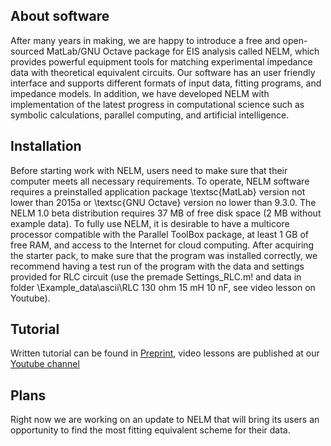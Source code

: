 ## About software
After many years in making, we are happy to introduce a free and open-sourced MatLab/GNU Octave package for EIS analysis called NELM, which provides powerful equipment tools for matching experimental impedance data 
with theoretical equivalent circuits. Our software has an user friendly interface and supports different formats of input data, fitting programs, and impedance models. 
In addition, we have developed NELM with implementation of the latest progress in computational science such as symbolic calculations, parallel computing, and artificial intelligence. 
## Installation
Before starting work with NELM, users need to make sure that their computer meets all necessary requirements. To operate, NELM software requires a preinstalled application package \textsc{MatLab} version not lower than 2015a or \textsc{GNU Octave} version no lower than 9.3.0. The NELM 1.0 beta distribution requires 37 MB of free disk space (2 MB without example data). To fully use NELM, it is desirable to have a multicore processor compatible with the Parallel ToolBox package, at least 1 GB of free RAM, and access to the Internet for cloud computing. 
After acquiring the starter pack, to make sure that the program was installed correctly, we recommend having a test run of the program with the data and settings provided for RLC circuit (use the premade Settings_RLC.m! and data in folder \Example_data\ascii\RLC 130 ohm 15 mH 10 nF\, see video lesson on Youtube).
## Tutorial
Written tutorial can be found in [Preprint](https://github.com/BioElectronicsLab/NELM-1.0-beta/tree/main/Article%20(Preprint)), video lessons are published at our [Youtube channel](https://www.youtube.com/watch?v=_NmEvXt8mLM)
## Plans
Right now we are working on an update to NELM that will bring its users an opportunity to find the most fitting equivalent scheme for their data.
